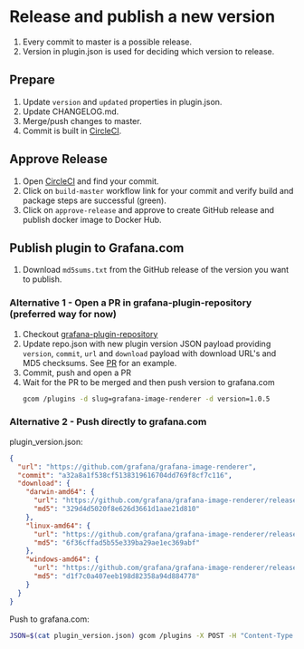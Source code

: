# Release and publish a new version

1. Every commit to master is a possible release.
2. Version in plugin.json is used for deciding which version to release.

## Prepare

1. Update `version` and `updated` properties in plugin.json.
2. Update CHANGELOG.md.
3. Merge/push changes to master.
4. Commit is built in [CircleCI](https://circleci.com/gh/grafana/grafana-image-renderer).

## Approve Release

1. Open [CircleCI](https://circleci.com/gh/grafana/grafana-image-renderer) and find your commit.
2. Click on `build-master` workflow link for your commit and verify build and package steps are successful (green).
4. Click on `approve-release` and approve to create GitHub release and publish docker image to Docker Hub.

## Publish plugin to Grafana.com

1. Download `md5sums.txt` from the GitHub release of the version you want to publish.

### Alternative 1 - Open a PR in grafana-plugin-repository (preferred way for now)

1. Checkout [grafana-plugin-repository](https://github.com/grafana/grafana-plugin-repository)
2. Update repo.json with new plugin version JSON payload providing `version`, `commit`, `url` and `download` payload with download URL's and MD5 checksums. See [PR](https://github.com/grafana/grafana-plugin-repository/pull/480) for an example.
3. Commit, push and open a PR
4. Wait for the PR to be merged and then push version to grafana.com
    ```bash
    gcom /plugins -d slug=grafana-image-renderer -d version=1.0.5
    ```

### Alternative 2 - Push directly to grafana.com

plugin_version.json:

```json
{
  "url": "https://github.com/grafana/grafana-image-renderer",
  "commit": "a32a8a1f538cf5138319616704dd769f8cf7c116",
  "download": {
    "darwin-amd64": {
      "url": "https://github.com/grafana/grafana-image-renderer/releases/download/v1.0.1/plugin-darwin-x64-unknown.zip",
      "md5": "329d4d5020f8e626d3661d1aae21d810"
    },
    "linux-amd64": {
      "url": "https://github.com/grafana/grafana-image-renderer/releases/download/v1.0.1/plugin-linux-x64-glibc.zip",
      "md5": "6f36cffad5b55e339ba29ae1ec369abf"
    },
    "windows-amd64": {
      "url": "https://github.com/grafana/grafana-image-renderer/releases/download/v1.0.1/plugin-win32-x64-unknown.zip",
      "md5": "d1f7c0a407eeb198d82358a94d884778"
    }
  }
}
```

Push to grafana.com:
```bash
JSON=$(cat plugin_version.json) gcom /plugins -X POST -H "Content-Type: application/json" -d $JSON
```
